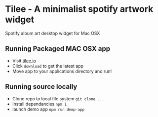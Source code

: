 # Tilee - A minimalist spotify artwork widget
Spotify album art desktop widget for Mac OSX

## Running Packaged MAC OSX app
- Visit [tilee.io](https://tilee.io)
- Click `download` to get the latest app
- Move app to your applications directory and run!

## Running source locally
- Clone repo to local file system `git clone ...`
- install dependancies `npm i`
- launch demo app `npm run demp-app`
